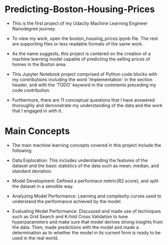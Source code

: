# Predicting-Boston-Housing-Prices

- This is the first project of my Udacity Machine Learning Engineer Nanodegree journey.

- To view my work, open the boston_housing_prices.ipynb file. The rest are supporting files or less readable formats of the same work.

- As the name suggests, this project is centered on the creation of a machine learning model capable of predicting the selling prices of homes in the Boston area.

- This Jupyter Notebook project comprised of Python code blocks with my contributions including the word 'Implementation' in the section header, and with the 'TODO' keyword in the comments preceding my code contribution. 

- Furthermore, there are 11 conceptual questions that I have answered thoroughly and demonstrate my understanding of the data and the work that I engaged in with it.

# Main Concepts
- The main machine learning concepts covered in this project include the following:

- Data Exploration: This includes understanding the features of the dataset and the basic statistics of the data such as mean, median, and standard deviation.
- Model Development: Defined a performace metric(R2 score), and split the dataset in a sensible way.
- Analyzing Model Performance: Learning and complexity curves used to understand the performance achieved by the model. 
- Evaluating Model Performance: Discussed and made use of techniques such as Grid Search and K-fold Cross Validation to tune hyperparameters and make sure that model derives strong insights from the data. Then, made predictions with the model and made a determination as to whether the model in its current form is ready to be used in the real world.
